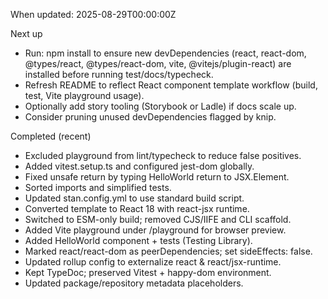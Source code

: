 When updated: 2025-08-29T00:00:00Z

Next up
- Run: npm install to ensure new devDependencies (react, react-dom,
  @types/react, @types/react-dom, vite, @vitejs/plugin-react) are
  installed before running test/docs/typecheck.
- Refresh README to reflect React component template workflow (build,
  test, Vite playground usage).
- Optionally add story tooling (Storybook or Ladle) if docs scale up.
- Consider pruning unused devDependencies flagged by knip.

Completed (recent)
- Excluded playground from lint/typecheck to reduce false positives.
- Added vitest.setup.ts and configured jest-dom globally.
- Fixed unsafe return by typing HelloWorld return to JSX.Element.
- Sorted imports and simplified tests.
- Updated stan.config.yml to use standard build script.
- Converted template to React 18 with react-jsx runtime.
- Switched to ESM-only build; removed CJS/IIFE and CLI scaffold.
- Added Vite playground under /playground for browser preview.
- Added HelloWorld component + tests (Testing Library).
- Marked react/react-dom as peerDependencies; set sideEffects: false.
- Updated rollup config to externalize react & react/jsx-runtime.
- Kept TypeDoc; preserved Vitest + happy-dom environment.
- Updated package/repository metadata placeholders.